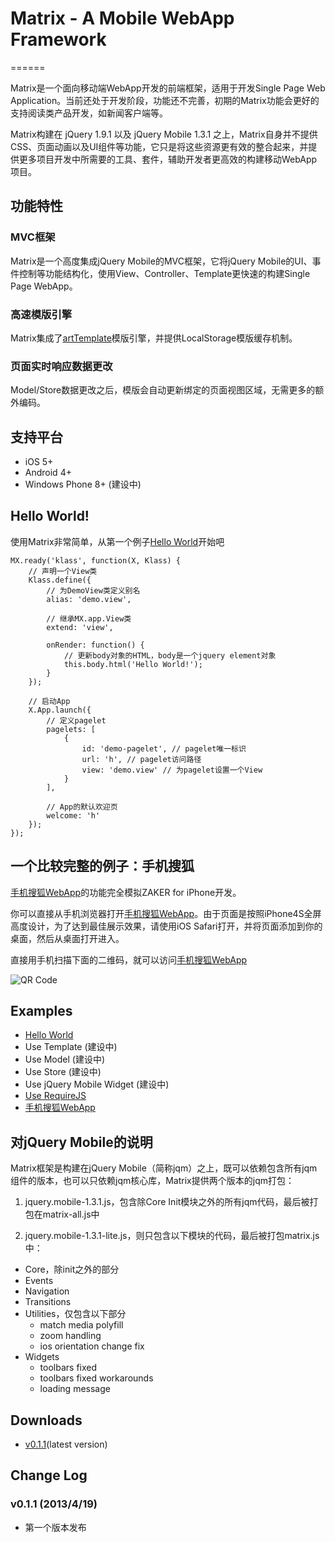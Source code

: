 # Matrix - A Mobile WebApp Framework
======

Matrix是一个面向移动端WebApp开发的前端框架，适用于开发Single Page Web Application。当前还处于开发阶段，功能还不完善，初期的Matrix功能会更好的支持阅读类产品开发，如新闻客户端等。

Matrix构建在 jQuery 1.9.1 以及 jQuery Mobile 1.3.1 之上，Matrix自身并不提供CSS、页面动画以及UI组件等功能，它只是将这些资源更有效的整合起来，并提供更多项目开发中所需要的工具、套件，辅助开发者更高效的构建移动WebApp项目。

## 功能特性

### MVC框架
Matrix是一个高度集成jQuery Mobile的MVC框架，它将jQuery Mobile的UI、事件控制等功能结构化，使用View、Controller、Template更快速的构建Single Page WebApp。

### 高速模版引擎
Matrix集成了[artTemplate](https://github.com/aui/artTemplate)模版引擎，并提供LocalStorage模版缓存机制。

### 页面实时响应数据更改
Model/Store数据更改之后，模版会自动更新绑定的页面视图区域，无需更多的额外编码。

## 支持平台

* iOS 5+
* Android 4+
* Windows Phone 8+ (建设中)

## Hello World!

使用Matrix非常简单，从第一个例子[Hello World](https://github.com/mxjs/matrix/tree/master/examples/helloworld/ "Example")开始吧

```
MX.ready('klass', function(X, Klass) {
    // 声明一个View类
    Klass.define({
        // 为DemoView类定义别名
        alias: 'demo.view',

        // 继承MX.app.View类
        extend: 'view',

        onRender: function() {
            // 更新body对象的HTML，body是一个jquery element对象
            this.body.html('Hello World!');
        }
    });

    // 启动App
    X.App.launch({
        // 定义pagelet
        pagelets: [
            {
                id: 'demo-pagelet', // pagelet唯一标识
                url: 'h', // pagelet访问路径
                view: 'demo.view' // 为pagelet设置一个View
            }
        ],

        // App的默认欢迎页
        welcome: 'h'
    });
});
```

## 一个比较完整的例子：手机搜狐

[手机搜狐WebApp](http://h5.m.sohu.com/matrix/v4/examples/msohu/index.html "手机搜狐（向Zaker致敬）")的功能完全模拟ZAKER for iPhone开发。

你可以直接从手机浏览器打开[手机搜狐WebApp](http://h5.m.sohu.com/matrix/v4/examples/msohu/index.html "手机搜狐（向Zaker致敬）")。由于页面是按照iPhone4S全屏高度设计，为了达到最佳展示效果，请使用iOS Safari打开，并将页面添加到你的桌面，然后从桌面打开进入。

直接用手机扫描下面的二维码，就可以访问[手机搜狐WebApp](http://h5.m.sohu.com/matrix/v4/examples/msohu/index.html "手机搜狐（向Zaker致敬）")

![QR Code](https://raw.github.com/mxjs/matrix/master/examples/msohu/qrcode.png "二维码")

## Examples

* [Hello World](http://mxjs.github.io/matrix/dev/examples/helloworld/index.html "Hello World")
* Use Template (建设中)
* Use Model (建设中)
* Use Store (建设中)
* Use jQuery Mobile Widget (建设中)
* [Use RequireJS](http://mxjs.github.io/matrix/dev/examples/requirejs/index.html "Hello RequireJS")
* [手机搜狐WebApp](http://h5.m.sohu.com/matrix/v4/examples/msohu/index.html "手机搜狐（向Zaker致敬）")

## 对jQuery Mobile的说明
Matrix框架是构建在jQuery Mobile（简称jqm）之上，既可以依赖包含所有jqm组件的版本，也可以只依赖jqm核心库，Matrix提供两个版本的jqm打包：

1. jquery.mobile-1.3.1.js，包含除Core Init模块之外的所有jqm代码，最后被打包在matrix-all.js中

2. jquery.mobile-1.3.1-lite.js，则只包含以下模块的代码，最后被打包matrix.js中：
 * Core，除init之外的部分
 * Events
 * Navigation
 * Transitions
 * Utilities，仅包含以下部分
   - match media polyfill
   - zoom handling
   - ios orientation change fix
 * Widgets
   - toolbars fixed
   - toolbars fixed workarounds
   - loading message

## Downloads

* [v0.1.1](http://mxjs.github.io/matrix/tags/matrix-0.1.1.zip "matrix-0.1.1.zip")(latest version)

## Change Log

### v0.1.1 (2013/4/19)

* 第一个版本发布

